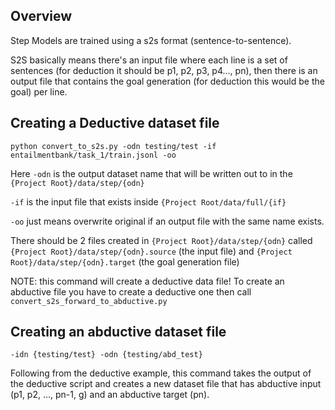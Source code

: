 Overview
-

Step Models are trained using a s2s format (sentence-to-sentence).

S2S basically means there's an input file where each line is a set of sentences (for deduction it should be p1, p2, p3, p4..., pn), then there is an output file that contains the goal generation (for deduction this would be the goal) per line.

Creating a Deductive dataset file
-

```shell
python convert_to_s2s.py -odn testing/test -if entailmentbank/task_1/train.jsonl -oo
```

Here `-odn` is the output dataset name that will be written out to in the `{Project Root}/data/step/{odn}`

`-if` is the input file that exists inside `{Project Root/data/full/{if}`

`-oo` just means overwrite original if an output file with the same name exists.

There should be 2 files created in `{Project Root}/data/step/{odn}` called `{Project Root}/data/step/{odn}.source` (the input file) and `{Project Root}/data/step/{odn}.target` (the goal generation file)

NOTE: this command will create a deductive data file! To create an abductive file you have to create a deductive one then call `convert_s2s_forward_to_abductive.py`

Creating an abductive dataset file
-

```shell
-idn {testing/test} -odn {testing/abd_test}
```

Following from the deductive example, this command takes the output of the deductive script and creates a new
dataset file that has abductive input (p1, p2, ..., pn-1, g) and an abductive target (pn).
